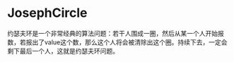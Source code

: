 # JosephCircle
约瑟夫环是一个非常经典的算法问题：若干人围成一圈，然后从某一个人开始报数，若报出了value这个数，那么这个人将会被清除出这个圈。持续下去，一定会剩下最后一个人，这就是约瑟夫环问题。

